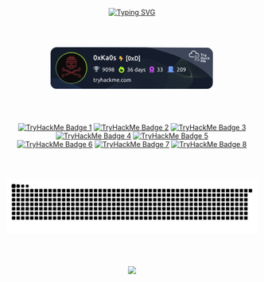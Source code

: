 <link rel="stylesheet" as="style" crossorigin href="https://cdn.jsdelivr.net/gh/orioncactus/pretendard@v1.3.6/dist/web/static/pretendard.css" />

<p align="center">
  <!-- <a href="https://git.io/typing-svg"><img src="https://readme-typing-svg.demolab.com?font=Monteserrat&weight=500&size=30&duration=4000&pause=1000&color=F7F7F7&center=true&vCenter=true&width=435&lines=Cybersecurity+Enthusiast;AppSec+Enthusiast;Pentesting+Enthusiast" alt="Typing SVG" /></a>
</p> -->
<a href="https://git.io/typing-svg"><img src="https://readme-typing-svg.demolab.com?font=Monteserrat&weight=500&size=50&duration=3000&pause=1000&color=F7F7F7&center=true&vCenter=true&width=435&lines=Malware+Analysis;Reverse+Eng;Pentesting" alt="Typing SVG" /></a>

<p align="center">
  <!-- <img src="https://media.giphy.com/media/l4EpkVLqUj8BI7OV2/giphy.gif" alt="animated" /> -->
  <!-- <img src="https://media0.giphy.com/media/v1.Y2lkPTc5MGI3NjExZHNjcXB4bGJ4eDBsY2J1dHQ0MnBxemFsNnVrdG01anljOXA5d21wbCZlcD12MV9pbnRlcm5hbF9naWZfYnlfaWQmY3Q9Zw/KmHueA88mFABT9GkkR/giphy.webp"/> -->
  

<!-- Social icons section -->
<!--
<p align="center">
  <a href="https://www.linkedin.com/in/danielvilaca/"><img width="50px" alt="Linkedin" title="Linkedin" src="https://www.svgrepo.com/show/448234/linkedin.svg" hspace="20"/></a>
  <a href="https://tryhackme.com/p/0xKa0s"><img width="60px" alt="TryHackMe" title="TryHackMe" src="https://assets.tryhackme.com/img/THMlogo.png" hspace="20"/></a>
  <a href="https://www.credly.com/users/danielvilaca" alt="Creedly" title="Creedly"><img width="40px" src="https://www.svgrepo.com/show/331358/credly.svg" hspace="20"/></a>
</p>
-->
<br><br>

<!--
<p align="center">
  <a href="https://tryhackme.com/p/0xKa0s">
    <img src="https://tryhackme-badges.s3.amazonaws.com/0xKa0s.png" alt="TryHackMe Badge"/>
  </a>
</p>
-->



<p align="center">
  <a href="https://tryhackme.com/p/0xKa0s">
    <img src="Images/0xKa0s.png" alt="TryHackMe Badge"/>
  </a>
</p>



<br><br>


<div align="center">
  <a target="_blank" href="https://tryhackme.com/0xKa0s/badges/ruby-league"><img title="1st Ruby-League"alt="TryHackMe Badge 1"src="https://tryhackme.com/img/badges/league-ruby.svg"width="100"></a>
  <a target="_blank" href="https://tryhackme.com/0xKa0s/badges/mr-robot"><img title="Mr. Robot"alt="TryHackMe Badge 2"src="https://tryhackme.com/img/badges/mrrobot.svg"width="100"></a>
  <a target="_blank" href="https://tryhackme.com/0xKa0s/badges/30-day-streak"><img title="30 Day Streak"alt="TryHackMe Badge 3"src="https://tryhackme.com/img/badges/streak30.svg"width="100"></a>
  <a target="_blank" href="https://tryhackme.com/0xKa0s/badges/linux-privesc"><img title="Linux PrivEsc"alt="TryHackMe Badge 4"src="https://tryhackme.com/img/badges/linuxprivesc.svg"width="100"></a>
  <a target="_blank" href="https://tryhackme.com/0xKa0s/badges/sql-slayer"><img title="SQL Slayer"alt="TryHackMe Badge 5"src="https://tryhackme.com/img/badges/injection.svg"width="100"></a>
<div align="center">
  <a target="_blank" href="https://tryhackme.com/0xKa0s/badges/network-fundamentals"><img title="Network Nerd"alt="TryHackMe Badge 6"src="https://tryhackme.com/img/badges/networkfundamentals.svg"width="100"></a>
  <a target="_blank" href="https://tryhackme.com/0xKa0s/badges/hash-cracker"><img title="Hash Cracker"alt="TryHackMe Badge 7"src="https://tryhackme.com/img/badges/hashcracker.svg"width="100"></a>
  <a target="_blank" href="https://tryhackme.com/0xKa0s/badges/just-have-to-deal-with-it"><img title="Managing Incidents"alt="TryHackMe Badge 8"src="https://tryhackme.com/img/badges/managingincidents.svg"width="100"></a>
  
  
  
  
  
  


<br><br>



<p align="center">
  <img alt="snake eating my contributions" src="https://raw.githubusercontent.com/danielvilaca/danielvilaca/output/github-contribution-grid-snake-dark.svg?palette=github-dark" />
</p>

<br><br>

<p align="center">
  <a href="https://github.com/danielvilaca">
    <img src="https://komarev.com/ghpvc/?username=danielvilaca&color=red&style=flat" />
  </a>
</p>
